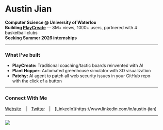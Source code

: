 # Austin Jian

**Computer Science @ University of Waterloo**  
**Building [PlayCreate](https://tryplaycreate.com)** — 8M+ views, 1000+ users, partnered with 4 basketball clubs  
**Seeking Summer 2026 internships**

---
### What I've built
- **PlayCreate:** Traditional coaching/tactic boards reinvented with AI
- **Plant Hopper:** Automated greenhouse simulator with 3D visualization
- **Patchy:** AI agent to patch all web security issues in your GitHub repo with the click of a button

---

### Connect With Me
[Website](https://austinjian.ca) | [Twitter](https://x.com/austinjian_) | [LinkedIn](https://www.linkedin.com/in/austin-jian)

---
![](https://komarev.com/ghpvc/?username=austinjiann&label=Profile%20views&color=0e75b6&style=flat)



